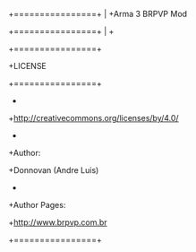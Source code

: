 +================+
|
+Arma 3 BRPVP Mod 

+================+
|
+

+================+

+LICENSE

+================+

+

+http://creativecommons.org/licenses/by/4.0/

+

+Author:

+Donnovan (Andre Luis)

+

+Author Pages:

+http://www.brpvp.com.br

+================+
